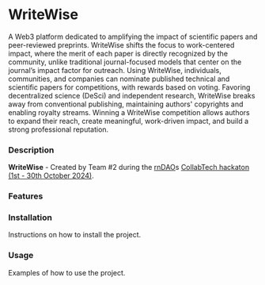 # WriteWise
A Web3 platform dedicated to amplifying the impact of scientific papers and peer-reviewed preprints. WriteWise shifts the focus to work-centered impact, where the merit of each paper is directly recognized by the community, unlike traditional journal-focused models that center on the journal’s impact factor for outreach. Using WriteWise, individuals, communities, and companies can nominate published technical and scientific papers for competitions, with rewards based on voting.
Favoring decentralized science (DeSci) and independent research, WriteWise breaks away from conventional publishing, maintaining authors' copyrights and enabling royalty streams. Winning a WriteWise competition allows authors to expand their reach, create meaningful, work-driven impact, and build a strong professional reputation.

### Description
**WriteWise** - Created by Team #2 during the [rnDAO](https://www.rndao.io/)s [CollabTech hackaton (1st - 30th October 2024)](https://www.rndao.io/collabtech).


### Features

### Installation

Instructions on how to install the project.

### Usage

Examples of how to use the project.
